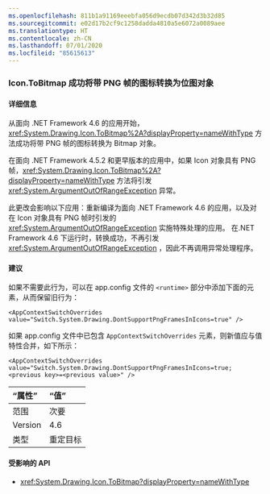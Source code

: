 ```yaml
---
ms.openlocfilehash: 811b1a91169eeebfa056d9ecdb07d342d3b32d85
ms.sourcegitcommit: e02d17b2cf9c1258dadda4810a5e6072a0089aee
ms.translationtype: HT
ms.contentlocale: zh-CN
ms.lasthandoff: 07/01/2020
ms.locfileid: "85615613"
---
```

### <a name="icontobitmap-successfully-converts-icons-with-png-frames-into-bitmap-objects"></a>Icon.ToBitmap 成功将带 PNG 帧的图标转换为位图对象

#### <a name="details"></a>详细信息

从面向 .NET Framework 4.6 的应用开始，<xref:System.Drawing.Icon.ToBitmap%2A?displayProperty=nameWithType> 方法成功将带 PNG 帧的图标转换为 Bitmap 对象。<p/>在面向 .NET Framework 4.5.2 和更早版本的应用中，如果 Icon 对象具有 PNG 帧，<xref:System.Drawing.Icon.ToBitmap%2A?displayProperty=nameWithType> 方法将引发 <xref:System.ArgumentOutOfRangeException> 异常。<p/>此更改会影响以下应用：重新编译为面向 .NET Framework 4.6 的应用，以及对在 Icon 对象具有 PNG 帧时引发的 <xref:System.ArgumentOutOfRangeException> 实施特殊处理的应用。 在.NET Framework 4.6 下运行时，转换成功，不再引发 <xref:System.ArgumentOutOfRangeException> ，因此不再调用异常处理程序。

#### <a name="suggestion"></a>建议

如果不需要此行为，可以在 app.config 文件的 `<runtime>` 部分中添加下面的元素，从而保留旧行为：

<pre><code class="lang-xml">&lt;AppContextSwitchOverrides&#13;&#10;value=&quot;Switch.System.Drawing.DontSupportPngFramesInIcons=true&quot; /&gt;&#13;&#10;</code></pre>

如果 app.config 文件中已包含 `AppContextSwitchOverrides` 元素，则新值应与值特性合并，如下所示：

<pre><code class="lang-xml">&lt;AppContextSwitchOverrides&#13;&#10;value=&quot;Switch.System.Drawing.DontSupportPngFramesInIcons=true;&lt;previous key&gt;=&lt;previous value&gt;&quot; /&gt;&#13;&#10;</code></pre>

| “属性”    | “值”       |
|:--------|:------------|
| 范围   | 次要       |
| Version | 4.6         |
| 类型    | 重定目标 |

#### <a name="affected-apis"></a>受影响的 API

- <xref:System.Drawing.Icon.ToBitmap?displayProperty=nameWithType>
